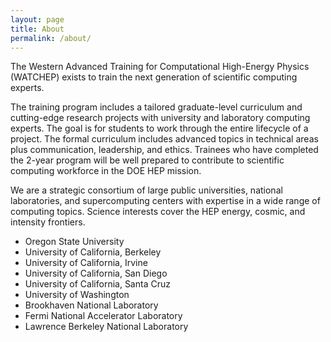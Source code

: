 ```yaml
---
layout: page
title: About
permalink: /about/
---
```


The Western Advanced Training for Computational High-Energy Physics (WATCHEP) exists to train the next generation of scientific computing experts.

The training program includes a tailored graduate-level curriculum and cutting-edge research projects with university and laboratory computing experts. 
The goal is for students to work through the entire lifecycle of a project.
The formal curriculum includes advanced topics in technical areas plus communication, leadership, and ethics.
Trainees who have completed the 2-year program will be well prepared to contribute to scientific computing workforce in the DOE HEP mission.

We are a strategic consortium of large public universities, national laboratories, and supercomputing centers with expertise in a wide range of computing topics.
Science interests cover the HEP energy, cosmic, and intensity frontiers.

* Oregon State University
* University of California, Berkeley
* University of California, Irvine
* University of California, San Diego
* University of California, Santa Cruz
* University of Washington
* Brookhaven National Laboratory
* Fermi National Accelerator Laboratory
* Lawrence Berkeley National Laboratory

[jekyll-organization]: https://github.com/watchep
